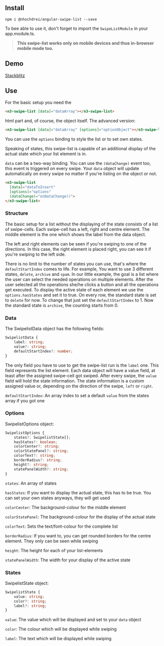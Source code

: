 ## Install

`npm i @nhochdrei/angular-swipe-list --save`

To bee able to use it, don't forget to import the `SwipeListModule` in your app.module.ts.

>**This swipe-list works only on mobile devices and thus in-browser mobile mode too.**

## Demo

[Stackblitz](https://stackblitz.com/edit/angular-swipe-list-demo)

## Use

For the basic setup you need the 
```html 
<n3-swipe-list [data]="dataArray"></n3-swipe-list>
``` 
html part and, of course, the object itself.
The advanced version: 
```html 
<n3-swipe-list [data]="dataArray" [options]="optionObject"></n3-swipe-list>
```
You can use the `options` binding to style the list or to set own states.

Speaking of states, this swipe-list is capable of an additional display of the actual state which your list element is in.

`data` can be a two-way binding. You can use the `(dataChange)` event too, this event is triggered on every swipe. Your `data` object will update automatically on every swipe no matter if you're listing on the object or not.
```html
<n3-swipe-list
  [data]="dataToInsert"
  [options]="options"
  (dataChange)="onDataChange()">
</n3-swipe-list>
```

### Structure

The basic setup for a list without the displaying of the state consists of a list of swipe-cells. Each swipe-cell has a left, right and centre element. The middle element is the one which shows the label from the data object.

The left and right elements can be seen if you're swiping to one of the directions. In this case, the right element is placed right, you can see it if you're swiping to the left side.

There is no limit to the number of states you can use, that's where the `defaultStartIndex` comes to life. For example, You want to use 3 different states, `delete`, `archive` and `spam`.
In our little example, the goal is a list where the user can select the needed operations on multiple elements. After the user selected all the operations she/he clicks a button and all the operations get executed.
To display the active state of each element we use the `options.hasStates` and set it to true. On every row, the standard state is set to `delete` for now. To change that just set the `defaultStartIndex` to 1. Now the standard state is `archive`, the counting starts from 0.

### Data

The SwipelistData object has the following fields:
```typescript
SwipelistData {
    label: string;
    value?: string;
    defaultStartIndex?: number;
}
```
The only field you have to use to get the swipe-list run is the `label` one. This field represents the list element.
Each data object will have a value field, at least after the assigned swipe-cell got swiped. After every swipe, the `value` field will hold the state information. The state information is a custom assigned value or, depending on the direction of the swipe, `left` or `right`.

`defaultStartIndex`: An array index to set a default `value` from the states array if you got one

### Options

SwipelistOptions object:
``` typescript
SwipelistOptions {
    states?: SwipelistState[];
    hasStates?: boolean;
    colorCenter?: string;
    colorStatePanel?: string;
    colorText?: string;
    borderRadius?: string;
    height?: string;
    statePanelWidth?: string;
}
```
`states`: An array of states

`hasStates`: If you want to display the actual state, this has to be true. You can set your own states anyways, they will get used

`colorCenter`: The background-colour for the middle element

`colorStatePanel`: The background-colour for the display of the actual state

`colorText`: Sets the text/font-colour for the complete list

`borderRadius`: If you want to, you can get rounded borders for the centre element. They only can be seen while swiping

`height`: The height for each of your list-elements

`statePanelWidth`: The width for your display of the active state

### States

SwipelistState object:
```typescript
SwipelistState {
    value: string;
    color?: string;
    label?: string;
}
```
`value`: The value which will be displayed and set to your `data` object

`color`: The colour which will be displayed while swiping

`label`: The text which will be displayed while swiping
